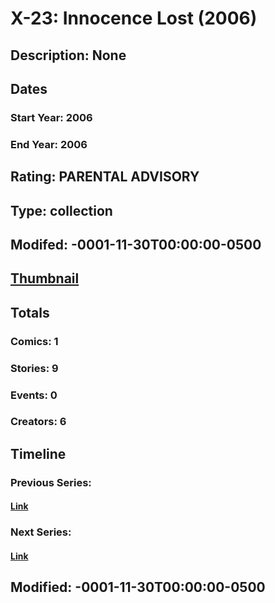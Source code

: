 # X-23: Innocence Lost (2006)
## Description: None
## Dates
### Start Year: 2006
### End Year: 2006
## Rating: PARENTAL ADVISORY
## Type: collection
## Modifed: -0001-11-30T00:00:00-0500
## [Thumbnail](http://i.annihil.us/u/prod/marvel/i/mg/c/30/4bc468ba18fc2.jpg)
## Totals
### Comics: 1
### Stories: 9
### Events: 0
### Creators: 6
## Timeline
### Previous Series: 
#### [Link]()
### Next Series: 
#### [Link]()
## Modified: -0001-11-30T00:00:00-0500